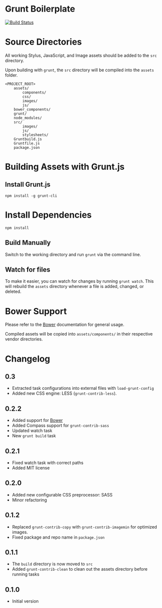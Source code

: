 # Grunt Boilerplate

[![Build Status](https://travis-ci.org/vutran/grunt-boilerplate.png?branch=develop)](https://travis-ci.org/vutran/grunt-boilerplate)

# Source Directories

All working Stylus, JavaScript, and Image assets should be added to the `src` directory.

Upon building with `grunt`, the `src` directory will be compiled into the `assets` folder.

	<PROJECT_ROOT>
    	assets/
            components/
        	css/
        	images/
        	js/
		bower_components/
        grunt/
        node_modules/
        src/
            images/
            js/
            stylesheets/
        Gruntbuild.js
		Gruntfile.js
		package.json

# Building Assets with Grunt.js

## Install Grunt.js

`npm install -g grunt-cli`

# Install Dependencies

`npm install`

## Build Manually

Switch to the working directory and run `grunt` via the command line.

## Watch for files

To make it easier, you can watch for changes by running `grunt watch`. This will rebuild the `assets` directory whenever a file is added, changed, or deleted.

# Bower Support

Please refer to the [Bower](http://bower.io/) documentation for general usage.

Compiled assets will be copied into `assets/components/` in their respective vendor directories.

# Changelog

## 0.3
* Extracted task configurations into external files with `load-grunt-config`
* Added new CSS engine: LESS (`grunt-contrib-less`).

## 0.2.2
* Added support for [Bower](http://bower.io)
* Added Compass support for `grunt-contrib-sass`
* Updated watch task
* New `grunt build` task

## 0.2.1
* Fixed watch task with correct paths
* Added MIT license

## 0.2.0
* Added new configurable CSS preprocessor: SASS
* Minor refactoring

## 0.1.2
* Replaced `grunt-contrib-copy` with `grunt-contrib-imagemin` for optimized images.
* Fixed package and repo name in `package.json`

## 0.1.1
* The `build` directory is now moved to `src`
* Added `grunt-contrib-clean` to clean out the assets directory before running tasks

## 0.1.0
* Initial version